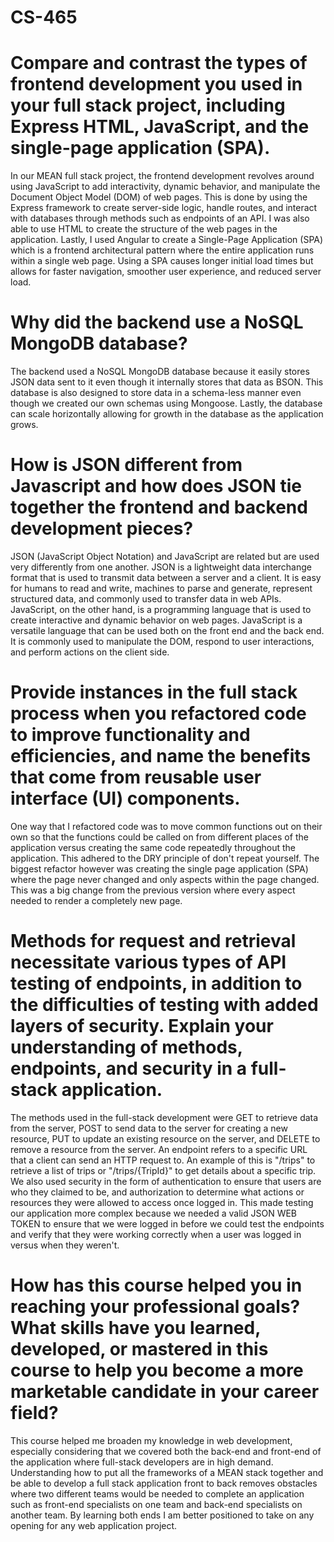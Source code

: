 # CS-465

# Compare and contrast the types of frontend development you used in your full stack project, including Express HTML, JavaScript, and the single-page application (SPA).
In our MEAN full stack project, the frontend development revolves around using JavaScript to add interactivity, dynamic behavior, and manipulate the Document Object Model (DOM) of web pages. This is done by using the Express framework to create server-side logic, handle routes, and interact with databases through methods such as endpoints of an API. I was also able to use HTML to create the structure of the web pages in the application. Lastly, I used Angular to create a Single-Page Application (SPA) which is a frontend architectural pattern where the entire application runs within a single web page. Using a SPA causes longer initial load times but allows for faster navigation, smoother user experience, and reduced server load.
# Why did the backend use a NoSQL MongoDB database?
The backend used a NoSQL MongoDB database because it easily stores JSON data sent to it even though it internally stores that data as BSON. This database is also designed to store data in a schema-less manner even though we created our own schemas using Mongoose. Lastly, the database can scale horizontally allowing for growth in the database as the application grows.
# How is JSON different from Javascript and how does JSON tie together the frontend and backend development pieces?
JSON (JavaScript Object Notation) and JavaScript are related but are used very differently from one another. JSON is a lightweight data interchange format that is used to transmit data between a server and a client. It is easy for humans to read and write, machines to parse and generate, represent structured data, and commonly used to transfer data in web APIs. JavaScript, on the other hand, is a programming language that is used to create interactive and dynamic behavior on web pages. JavaScript is a versatile language that can be used both on the front end and the back end. It is commonly used to manipulate the DOM, respond to user interactions, and perform actions on the client side. 
# Provide instances in the full stack process when you refactored code to improve functionality and efficiencies, and name the benefits that come from reusable user interface (UI) components.
One way that I refactored code was to move common functions out on their own so that the functions could be called on from different places of the application versus creating the same code repeatedly throughout the application. This adhered to the DRY principle of don't repeat yourself. The biggest refactor however was creating the single page application (SPA) where the page never changed and only aspects within the page changed. This was a big change from the previous version where every aspect needed to render a completely new page.
# Methods for request and retrieval necessitate various types of API testing of endpoints, in addition to the difficulties of testing with added layers of security. Explain your understanding of methods, endpoints, and security in a full-stack application.
The methods used in the full-stack development were GET to  retrieve data from the server, POST to send data to the server for creating a new resource, PUT to update an existing resource on the server, and DELETE to remove a resource from the server. An endpoint refers to a specific URL that a client can send an HTTP request to. An example of this is "/trips" to retrieve a list of trips or "/trips/{TripId}" to get details about a specific trip. We also used security in the form of authentication to ensure that users are who they claimed to be, and authorization to determine what actions or resources they were allowed to access once logged in. This made testing our application more complex because we needed a valid JSON WEB TOKEN to ensure that we were logged in before we could test the endpoints and verify that they were working correctly when a user was logged in versus when they weren't.
# How has this course helped you in reaching your professional goals? What skills have you learned, developed, or mastered in this course to help you become a more marketable candidate in your career field?
This course helped me broaden my knowledge in web development, especially considering that we covered both the back-end and front-end of the application where full-stack developers are in high demand. Understanding how to put all the frameworks of a MEAN stack together and be able to develop a full stack application front to back removes obstacles where two different teams would be needed to complete an application such as front-end specialists on one team and back-end specialists on another team. By learning both ends I am better positioned to take on any opening for any web application project.
